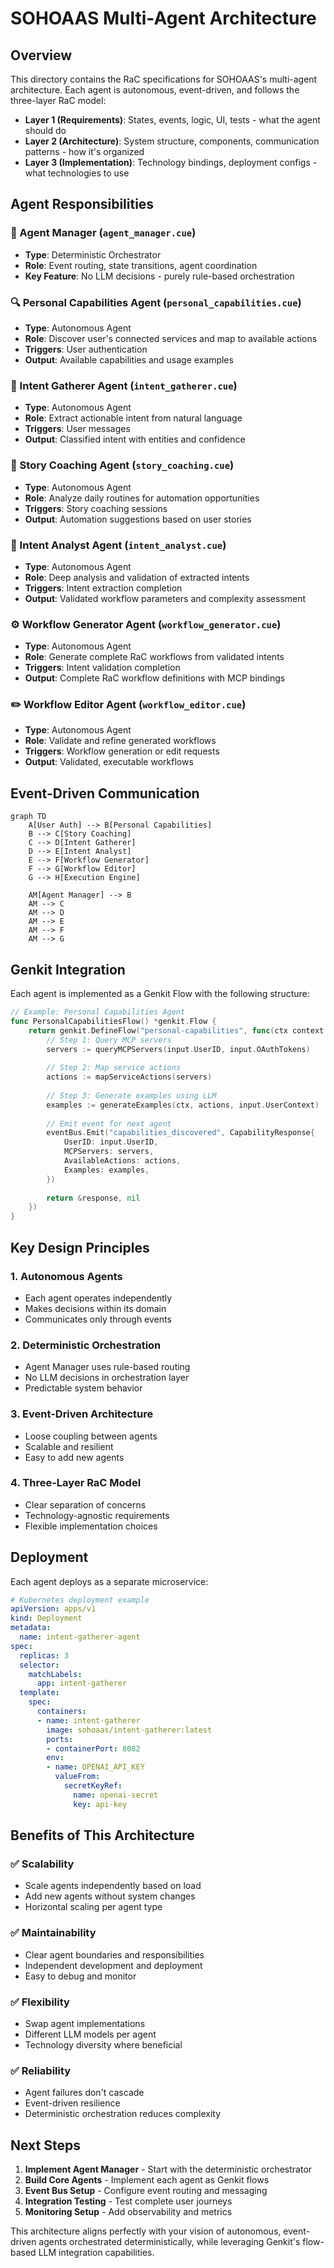 # SOHOAAS Multi-Agent Architecture

## Overview

This directory contains the RaC specifications for SOHOAAS's multi-agent architecture. Each agent is autonomous, event-driven, and follows the three-layer RaC model:

- **Layer 1 (Requirements)**: States, events, logic, UI, tests - what the agent should do
- **Layer 2 (Architecture)**: System structure, components, communication patterns - how it's organized  
- **Layer 3 (Implementation)**: Technology bindings, deployment configs - what technologies to use

## Agent Responsibilities

### 🎯 Agent Manager (`agent_manager.cue`)
- **Type**: Deterministic Orchestrator
- **Role**: Event routing, state transitions, agent coordination
- **Key Feature**: No LLM decisions - purely rule-based orchestration

### 🔍 Personal Capabilities Agent (`personal_capabilities.cue`)
- **Type**: Autonomous Agent
- **Role**: Discover user's connected services and map to available actions
- **Triggers**: User authentication
- **Output**: Available capabilities and usage examples

### 💬 Intent Gatherer Agent (`intent_gatherer.cue`)
- **Type**: Autonomous Agent  
- **Role**: Extract actionable intent from natural language
- **Triggers**: User messages
- **Output**: Classified intent with entities and confidence

### 📖 Story Coaching Agent (`story_coaching.cue`)
- **Type**: Autonomous Agent
- **Role**: Analyze daily routines for automation opportunities
- **Triggers**: Story coaching sessions
- **Output**: Automation suggestions based on user stories

### 🔬 Intent Analyst Agent (`intent_analyst.cue`)
- **Type**: Autonomous Agent
- **Role**: Deep analysis and validation of extracted intents
- **Triggers**: Intent extraction completion
- **Output**: Validated workflow parameters and complexity assessment

### ⚙️ Workflow Generator Agent (`workflow_generator.cue`)
- **Type**: Autonomous Agent
- **Role**: Generate complete RaC workflows from validated intents
- **Triggers**: Intent validation completion
- **Output**: Complete RaC workflow definitions with MCP bindings

### ✏️ Workflow Editor Agent (`workflow_editor.cue`)
- **Type**: Autonomous Agent
- **Role**: Validate and refine generated workflows
- **Triggers**: Workflow generation or edit requests
- **Output**: Validated, executable workflows

## Event-Driven Communication

```mermaid
graph TD
    A[User Auth] --> B[Personal Capabilities]
    B --> C[Story Coaching]
    C --> D[Intent Gatherer]
    D --> E[Intent Analyst]
    E --> F[Workflow Generator]
    F --> G[Workflow Editor]
    G --> H[Execution Engine]
    
    AM[Agent Manager] --> B
    AM --> C
    AM --> D
    AM --> E
    AM --> F
    AM --> G
```

## Genkit Integration

Each agent is implemented as a Genkit Flow with the following structure:

```go
// Example: Personal Capabilities Agent
func PersonalCapabilitiesFlow() *genkit.Flow {
    return genkit.DefineFlow("personal-capabilities", func(ctx context.Context, input CapabilityRequest) (*CapabilityResponse, error) {
        // Step 1: Query MCP servers
        servers := queryMCPServers(input.UserID, input.OAuthTokens)
        
        // Step 2: Map service actions
        actions := mapServiceActions(servers)
        
        // Step 3: Generate examples using LLM
        examples := generateExamples(ctx, actions, input.UserContext)
        
        // Emit event for next agent
        eventBus.Emit("capabilities_discovered", CapabilityResponse{
            UserID: input.UserID,
            MCPServers: servers,
            AvailableActions: actions,
            Examples: examples,
        })
        
        return &response, nil
    })
}
```

## Key Design Principles

### 1. **Autonomous Agents**
- Each agent operates independently
- Makes decisions within its domain
- Communicates only through events

### 2. **Deterministic Orchestration**
- Agent Manager uses rule-based routing
- No LLM decisions in orchestration layer
- Predictable system behavior

### 3. **Event-Driven Architecture**
- Loose coupling between agents
- Scalable and resilient
- Easy to add new agents

### 4. **Three-Layer RaC Model**
- Clear separation of concerns
- Technology-agnostic requirements
- Flexible implementation choices

## Deployment

Each agent deploys as a separate microservice:

```yaml
# Kubernetes deployment example
apiVersion: apps/v1
kind: Deployment
metadata:
  name: intent-gatherer-agent
spec:
  replicas: 3
  selector:
    matchLabels:
      app: intent-gatherer
  template:
    spec:
      containers:
      - name: intent-gatherer
        image: sohoaas/intent-gatherer:latest
        ports:
        - containerPort: 8082
        env:
        - name: OPENAI_API_KEY
          valueFrom:
            secretKeyRef:
              name: openai-secret
              key: api-key
```

## Benefits of This Architecture

### ✅ **Scalability**
- Scale agents independently based on load
- Add new agents without system changes
- Horizontal scaling per agent type

### ✅ **Maintainability**  
- Clear agent boundaries and responsibilities
- Independent development and deployment
- Easy to debug and monitor

### ✅ **Flexibility**
- Swap agent implementations
- Different LLM models per agent
- Technology diversity where beneficial

### ✅ **Reliability**
- Agent failures don't cascade
- Event-driven resilience
- Deterministic orchestration reduces complexity

## Next Steps

1. **Implement Agent Manager** - Start with the deterministic orchestrator
2. **Build Core Agents** - Implement each agent as Genkit flows
3. **Event Bus Setup** - Configure event routing and messaging
4. **Integration Testing** - Test complete user journeys
5. **Monitoring Setup** - Add observability and metrics

This architecture aligns perfectly with your vision of autonomous, event-driven agents orchestrated deterministically, while leveraging Genkit's flow-based LLM integration capabilities.
